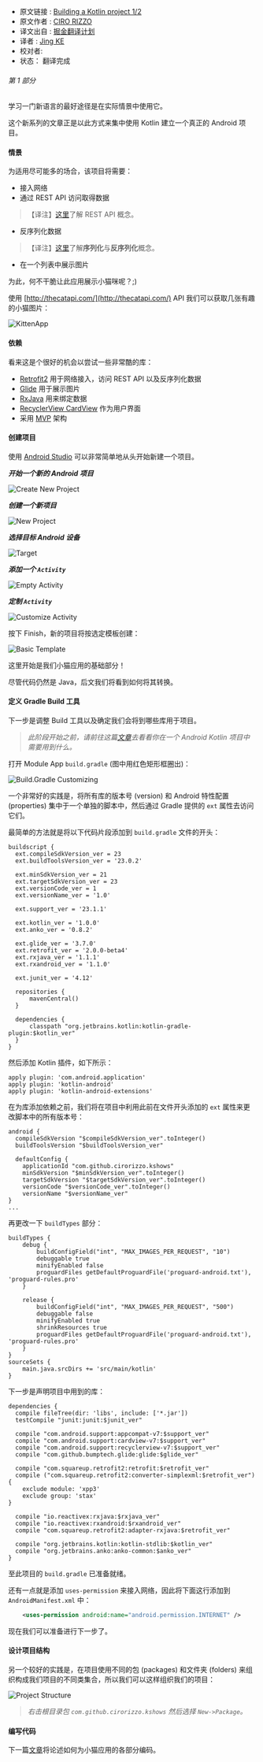 > 
* 原文链接 : [Building a Kotlin project 1/2](http://cirorizzo.net/2016/03/04/building-a-kotlin-project/)
* 原文作者 : [CIRO RIZZO](https://github.com/cirorizzo)
* 译文出自 : [掘金翻译计划](https://github.com/xitu/gold-miner)
* 译者 : [Jing KE](https://github.com/jingkecn)
* 校对者: 
* 状态： 翻译完成


###### _第 1 部分_

学习一门新语言的最好途径是在实际情景中使用它。
  
这个新系列的文章正是以此方式来集中使用 Kotlin 建立一个真正的 Android 项目。

#### 情景

为适用尽可能多的场合，该项目将需要：

*   接入网络
*   通过 REST API 访问取得数据
>   【译注】[这里](https://zh.wikipedia.org/wiki/REST)了解 REST API 概念。
*   反序列化数据
>   【译注】[这里](https://zh.wikipedia.org/wiki/%E5%BA%8F%E5%88%97%E5%8C%96)了解**序列化**与**反序列化**概念。
*   在一个列表中展示图片

为此，何不干脆让此应用展示小猫咪呢？;)  

使用 [http://thecatapi.com/](http://thecatapi.com/) API 我们可以获取几张有趣的小猫图片：

![KittenApp](http://cirorizzo.net/content/images/2016/03/xkittenApp.png.pagespeed.ic.ulo4yWl6Cg.png)

#### 依赖

看来这是个很好的机会以尝试一些非常酷的库：

*   [Retrofit2](http://square.github.io/retrofit/) 用于网络接入，访问 REST API 以及反序列化数据
*   [Glide](https://github.com/bumptech/glide) 用于展示图片
*   [RxJava](https://github.com/ReactiveX/RxJava) 用来绑定数据
*   [RecyclerView CardView](http://developer.android.com/training/material/lists-cards.html) 作为用户界面
*   采用 [MVP](https://en.wikipedia.org/wiki/Model%E2%80%93view%E2%80%93presenter) 架构

#### 创建项目

使用 [Android Studio](http://developer.android.com/sdk/index.html) 可以非常简单地从头开始新建一个项目。

**_开始一个新的 Android 项目_**

![Create New Project](http://cirorizzo.net/content/images/2016/03/xAndroidStudio_NewProject.png.pagespeed.ic.7fDR0qSTJd.png)

**_创建一个新项目_**

![New Project](http://cirorizzo.net/content/images/2016/03/xAndroidStudio_NewProject_Create_NEW-1.png.pagespeed.ic.rtJ-FIVYiG.png)

**_选择目标 Android 设备_**

![Target](http://cirorizzo.net/content/images/2016/03/xAndroidStudio_NewProject_Target.png.pagespeed.ic.bXlb6fWH62.png)

**_添加一个 `Activity`_**

![Empty Activity](http://cirorizzo.net/content/images/2016/03/xAndroidStudio_NewProject_Empty.png.pagespeed.ic.VYxIdhZ3Xk.png)

**_定制 `Activity`_**

![Customize Activity](http://cirorizzo.net/content/images/2016/03/xAndroidStudio_NewProject_Activity.png.pagespeed.ic.3g2X5Gs9Bn.png)

按下 Finish，新的项目将按选定模板创建：

![Basic Template](http://cirorizzo.net/content/images/2016/03/xAndroidStudio_Basic_Template.png.pagespeed.ic.3iX8nv51PP.png)

这里开始是我们小猫应用的基础部分！

尽管代码仍然是 Java，后文我们将看到如何将其转换。

#### 定义 Gradle Build 工具

下一步是调整 Build 工具以及确定我们会将到哪些库用于项目。

> _此阶段开始之前，请前往这篇[文章](http://www.cirorizzo.net/kotlin-code/)去看看你在一个 Android Kotlin 项目中需要用到什么。_

打开 Module App `build.gradle` (图中用红色矩形框圈出)：

![Build.Gradle Customizing](http://cirorizzo.net/content/images/2016/03/xAndroidStudio_Basic_Gradle_High.png.pagespeed.ic.0SHrJn4YZc.png)

一个非常好的实践是，将所有库的版本号 (version) 和 Android 特性配置 (properties) 集中于一个单独的脚本中，然后通过 Gradle 提供的 `ext` 属性去访问它们。

最简单的方法就是将以下代码片段添加到 `build.gradle` 文件的开头：

    buildscript {
      ext.compileSdkVersion_ver = 23
      ext.buildToolsVersion_ver = '23.0.2'

      ext.minSdkVersion_ver = 21
      ext.targetSdkVersion_ver = 23
      ext.versionCode_ver = 1
      ext.versionName_ver = '1.0'

      ext.support_ver = '23.1.1'

      ext.kotlin_ver = '1.0.0'
      ext.anko_ver = '0.8.2'

      ext.glide_ver = '3.7.0'
      ext.retrofit_ver = '2.0.0-beta4'
      ext.rxjava_ver = '1.1.1'
      ext.rxandroid_ver = '1.1.0'

      ext.junit_ver = '4.12'

      repositories {
          mavenCentral()
      }

      dependencies {
          classpath "org.jetbrains.kotlin:kotlin-gradle-plugin:$kotlin_ver"
      }
    }

然后添加 Kotlin 插件，如下所示：

    apply plugin: 'com.android.application'
    apply plugin: 'kotlin-android'
    apply plugin: 'kotlin-android-extensions'

在为库添加依赖之前，我们将在项目中利用此前在文件开头添加的 `ext` 属性来更改脚本中的所有版本号：

    android {
      compileSdkVersion "$compileSdkVersion_ver".toInteger()
      buildToolsVersion "$buildToolsVersion_ver"

      defaultConfig {
        applicationId "com.github.cirorizzo.kshows"
        minSdkVersion "$minSdkVersion_ver".toInteger()
        targetSdkVersion "$targetSdkVersion_ver".toInteger()
        versionCode "$versionCode_ver".toInteger()
        versionName "$versionName_ver"
    }
    ...

再更改一下 `buildTypes` 部分：

    buildTypes {
        debug {
            buildConfigField("int", "MAX_IMAGES_PER_REQUEST", "10")
            debuggable true
            minifyEnabled false
            proguardFiles getDefaultProguardFile('proguard-android.txt'), 'proguard-rules.pro'
        }

        release {
            buildConfigField("int", "MAX_IMAGES_PER_REQUEST", "500")
            debuggable false
            minifyEnabled true
            shrinkResources true
            proguardFiles getDefaultProguardFile('proguard-android.txt'), 'proguard-rules.pro'
        }
    }
    sourceSets {
        main.java.srcDirs += 'src/main/kotlin'
    }

下一步是声明项目中用到的库：

    dependencies {
      compile fileTree(dir: 'libs', include: ['*.jar'])
      testCompile "junit:junit:$junit_ver"

      compile "com.android.support:appcompat-v7:$support_ver"
      compile "com.android.support:cardview-v7:$support_ver"
      compile "com.android.support:recyclerview-v7:$support_ver"
      compile "com.github.bumptech.glide:glide:$glide_ver"

      compile "com.squareup.retrofit2:retrofit:$retrofit_ver"
      compile ("com.squareup.retrofit2:converter-simplexml:$retrofit_ver") {
        exclude module: 'xpp3'
        exclude group: 'stax'
    }

      compile "io.reactivex:rxjava:$rxjava_ver"
      compile "io.reactivex:rxandroid:$rxandroid_ver"
      compile "com.squareup.retrofit2:adapter-rxjava:$retrofit_ver"

      compile "org.jetbrains.kotlin:kotlin-stdlib:$kotlin_ver"
      compile "org.jetbrains.anko:anko-common:$anko_ver"
    }

至此项目的 `build.gradle` 已准备就绪。

还有一点就是添加 `uses-permission` 来接入网络，因此将下面这行添加到 `AndroidManifest.xml` 中：

```xml
    <uses-permission android:name="android.permission.INTERNET" />
```

现在我们可以准备进行下一步了。

#### 设计项目结构

另一个较好的实践是，在项目使用不同的包 (packages) 和文件夹 (folders) 来组织构成我们项目的不同类集合，所以我们可以这样组织我们的项目：

![Project Structure](http://cirorizzo.net/content/images/2016/03/xProjectStructure.png.pagespeed.ic.pltXQ_UkqX.png)

> _右击根目录包 `com.github.cirorizzo.kshows` 然后选择 `New->Package`。_

#### 编写代码

下一篇[文章](http://www.cirorizzo.net/2016/03/04/building-a-kotlin-project-2/)将论述如何为小猫应用的各部分编码。

